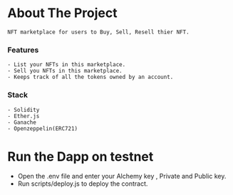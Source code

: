 # About The Project
    NFT marketplace for users to Buy, Sell, Resell thier NFT.

### Features
    - List your NFTs in this marketplace.
    - Sell you NFTs in this marketplace.
    - Keeps track of all the tokens owned by an account.

### Stack
    - Solidity
    - Ether.js
    - Ganache
    - Openzeppelin(ERC721)

# Run the Dapp on testnet

- Open the .env file and enter your Alchemy key , Private and Public key.
- Run scripts/deploy.js to deploy the contract.


    